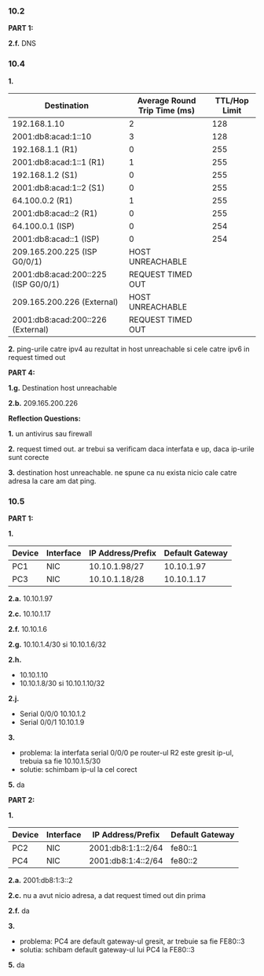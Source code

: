 ### 10.2

**PART 1:**

**2.f.** DNS

### 10.4

**1.**

| Destination                       | Average Round Trip Time (ms) | TTL/Hop Limit      |
|-----------------------------------|------------------------------|--------------------|
| 192.168.1.10                      | 2                            | 128                |
| 2001:db8:acad:1::10               | 3                            | 128                |
| 192.168.1.1 (R1)                  | 0                            | 255                |
| 2001:db8:acad:1::1 (R1)           | 1                            | 255                |
| 192.168.1.2 (S1)                  | 0                            | 255                |
| 2001:db8:acad:1::2 (S1)           | 0                            | 255                |
| 64.100.0.2 (R1)                   | 1                            | 255                |
| 2001:db8:acad::2 (R1)             | 0                            | 255                |
| 64.100.0.1 (ISP)                  | 0                            | 254                |
| 2001:db8:acad::1 (ISP)            | 0                            | 254                |
| 209.165.200.225 (ISP G0/0/1)      | HOST UNREACHABLE             |                    |
| 2001:db8:acad:200::225 (ISP G0/0/1)| REQUEST TIMED OUT            |                    |
| 209.165.200.226 (External)        | HOST UNREACHABLE             |                    |
| 2001:db8:acad:200::226 (External) | REQUEST TIMED OUT            |                    |

**2.** ping-urile catre ipv4 au rezultat in host unreachable si cele catre ipv6 in request timed out

**PART 4:**

**1.g.** Destination host unreachable

**2.b.** 209.165.200.226

**Reflection Questions:**

**1.** un antivirus sau firewall

**2.** request timed out. ar trebui sa verificam daca interfata e up, daca ip-urile sunt corecte

**3.** destination host unreachable. ne spune ca nu exista nicio cale catre adresa la care am dat ping.

### 10.5

**PART 1:**

**1.**

| Device | Interface | IP Address/Prefix | Default Gateway |
|--------|-----------|-------------------|-----------------|
| PC1    | NIC       | 10.10.1.98/27     | 10.10.1.97      |
| PC3    | NIC       | 10.10.1.18/28     | 10.10.1.17      |

**2.a.** 10.10.1.97

**2.c.** 10.10.1.17

**2.f.** 10.10.1.6

**2.g.** 10.10.1.4/30 si 10.10.1.6/32

**2.h.**
   - 10.10.1.10
   - 10.10.1.8/30 si 10.10.1.10/32

**2.j.**
   - Serial 0/0/0 10.10.1.2
   - Serial 0/0/1 10.10.1.9

**3.**
   - problema: la interfata serial 0/0/0 pe router-ul R2 este gresit ip-ul, trebuia sa fie 10.10.1.5/30
   - solutie: schimbam ip-ul la cel corect

**5.** da 

**PART 2:**

**1.**

| Device | Interface | IP Address/Prefix | Default Gateway |
|--------|-----------|-------------------|-----------------|
| PC2    | NIC       | 2001:db8:1:1::2/64| fe80::1         |
| PC4    | NIC       | 2001:db8:1:4::2/64| fe80::2         |

**2.a.** 2001:db8:1:3::2

**2.c.** nu a avut nicio adresa, a dat request timed out din prima

**2.f.** da

**3.** 
   - problema: PC4 are default gateway-ul gresit, ar trebuie sa fie FE80::3
   - solutia: schibam default gateway-ul lui PC4 la FE80::3

**5.** da
